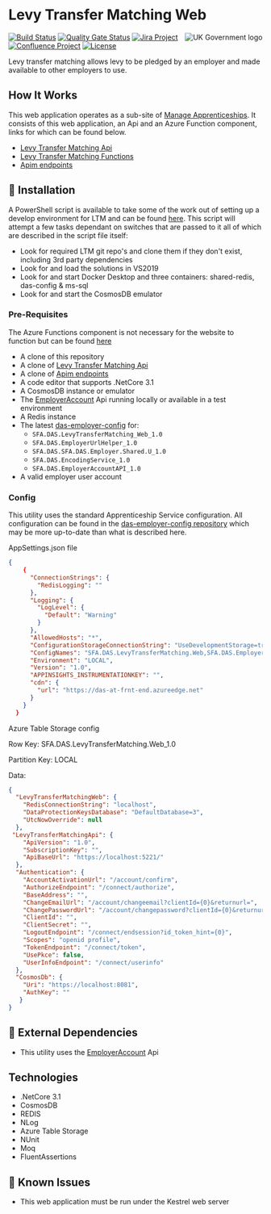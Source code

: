 ﻿# Levy Transfer Matching Web

<img src="https://avatars.githubusercontent.com/u/9841374?s=200&v=4" align="right" alt="UK Government logo">

[![Build Status](https://dev.azure.com/sfa-gov-uk/Digital%20Apprenticeship%20Service/_apis/build/status/das-levy-transfer-matching-web?repoName=SkillsFundingAgency%2Fdas-levy-transfer-matching-web&branchName=main)](https://dev.azure.com/sfa-gov-uk/Digital%20Apprenticeship%20Service/_build/latest?definitionId=2418&repoName=SkillsFundingAgency%2Fdas-levy-transfer-matching-web&branchName=main)
[![Quality Gate Status](https://sonarcloud.io/api/project_badges/measure?project=SkillsFundingAgency_das-levy-transfer-matching-web&metric=alert_status)](https://sonarcloud.io/dashboard?id=SkillsFundingAgency_das-levy-transfer-matching-web)
[![Jira Project](https://img.shields.io/badge/Jira-Project-blue)](https://skillsfundingagency.atlassian.net/secure/RapidBoard.jspa?rapidView=674&projectKey=TM)
[![Confluence Project](https://img.shields.io/badge/Confluence-Project-blue)](https://skillsfundingagency.atlassian.net/wiki/spaces/NDL/pages/2706801162/Levy+Transfers+Matching)
[![License](https://img.shields.io/badge/license-MIT-lightgrey.svg?longCache=true&style=flat-square)](https://en.wikipedia.org/wiki/MIT_License)

Levy transfer matching allows levy to be pledged by an employer and made available to other employers to use.

## How It Works

This web application operates as a sub-site of [Manage Apprenticeships](https://github.com/SkillsFundingAgency/das-employerapprenticeshipsservice). 
It consists of this web application, an Api and an Azure Function component, links for which can be found below.

* [Levy Transfer Matching Api](https://github.com/SkillsFundingAgency/das-levy-transfer-matching-api)
* [Levy Transfer Matching Functions](https://github.com/SkillsFundingAgency/das-levy-transfer-matching-functions)
* [Apim endpoints](https://github.com/SkillsFundingAgency/das-apim-endpoints)

## 🚀 Installation

A PowerShell script is available to take some of the work out of setting up a develop environment for LTM and can be found [here](https://github.com/SkillsFundingAgency/das-levy-transfer-matching-web/start-ltm.ps1). This script will attempt a few tasks dependant on switches that are passed to it all of which are described in the script file itself:

* Look for required LTM git repo's and clone them if they don't exist, including 3rd party dependencies
* Look for and load the solutions in VS2019
* Look for and start Docker Desktop and three containers: shared-redis, das-config & ms-sql
* Look for and start the CosmosDB emulator

### Pre-Requisites

The Azure Functions component is not necessary for the website to function but can be found [here](https://github.com/SkillsFundingAgency/das-levy-transfer-matching-functions)

* A clone of this repository
* A clone of [Levy Transfer Matching Api](https://github.com/SkillsFundingAgency/das-levy-transfer-matching-api)
* A clone of [Apim endpoints](https://github.com/SkillsFundingAgency/das-apim-endpoints)
* A code editor that supports .NetCore 3.1
* A CosmosDB instance or emulator
* The [EmployerAccount](https://github.com/SkillsFundingAgency/das-employerapprenticeshipsservice) Api running locally or available in a test environment
* A Redis instance
* The latest [das-employer-config](https://github.com/SkillsFundingAgency/das-employer-config) for:
  *  `SFA.DAS.LevyTransferMatching_Web_1.0`
  *  `SFA.DAS.EmployerUrlHelper_1.0`
  *  `SFA.DAS.SFA.DAS.Employer.Shared.U_1.0`
  *  `SFA.DAS.EncodingService_1.0`
  *  `SFA.DAS.EmployerAccountAPI_1.0`
* A valid employer user account

### Config


This utility uses the standard Apprenticeship Service configuration. All configuration can be found in the [das-employer-config repository](https://github.com/SkillsFundingAgency/das-employer-config) which may be more up-to-date than what is described here.

AppSettings.json file
```json
{
    {
      "ConnectionStrings": {
        "RedisLogging": ""
      },
      "Logging": {
        "LogLevel": {
          "Default": "Warning"
        }
      },
      "AllowedHosts": "*",
      "ConfigurationStorageConnectionString": "UseDevelopmentStorage=true",
      "ConfigNames": "SFA.DAS.LevyTransferMatching.Web,SFA.DAS.EmployerUrlHelper:EmployerUrlHelper,SFA.DAS.Employer.Shared.UI,SFA.DAS.Encoding:EncodingService",
      "Environment": "LOCAL",
      "Version": "1.0",
      "APPINSIGHTS_INSTRUMENTATIONKEY": "",
      "cdn": {
        "url": "https://das-at-frnt-end.azureedge.net"
      }
    }
  }  
```

Azure Table Storage config

Row Key: SFA.DAS.LevyTransferMatching.Web_1.0

Partition Key: LOCAL

Data:

```json
{
  "LevyTransferMatchingWeb": {
    "RedisConnectionString": "localhost",
    "DataProtectionKeysDatabase": "DefaultDatabase=3",
    "UtcNowOverride": null
  },
 "LevyTransferMatchingApi": {
    "ApiVersion": "1.0",
    "SubscriptionKey": "",
    "ApiBaseUrl": "https://localhost:5221/"
  },
  "Authentication": {
    "AccountActivationUrl": "/account/confirm",
    "AuthorizeEndpoint": "/connect/authorize",
    "BaseAddress": "",
    "ChangeEmailUrl": "/account/changeemail?clientId={0}&returnurl=",
    "ChangePasswordUrl": "/account/changepassword?clientId={0}&returnurl=",
    "ClientId": "",
    "ClientSecret": "",
    "LogoutEndpoint": "/connect/endsession?id_token_hint={0}",
    "Scopes": "openid profile",
    "TokenEndpoint": "/connect/token",
    "UsePkce": false,
    "UserInfoEndpoint": "/connect/userinfo"
  },
  "CosmosDb": {
    "Uri": "https://localhost:8081",
    "AuthKey": ""
   }
}
```

## 🔗 External Dependencies

* This utility uses the [EmployerAccount](https://github.com/SkillsFundingAgency/das-employerapprenticeshipsservice) Api

## Technologies

* .NetCore 3.1
* CosmosDB
* REDIS
* NLog
* Azure Table Storage
* NUnit
* Moq
* FluentAssertions

## 🐛 Known Issues

* This web application must be run under the Kestrel web server